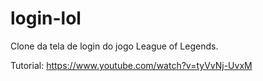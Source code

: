 # login-lol
Clone da tela de login do jogo League of Legends.

Tutorial: https://www.youtube.com/watch?v=tyVvNj-UvxM
